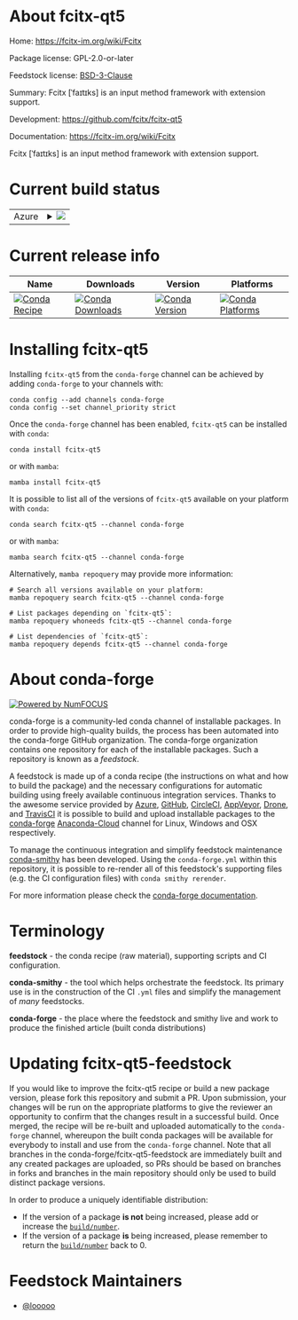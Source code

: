 About fcitx-qt5
===============

Home: https://fcitx-im.org/wiki/Fcitx

Package license: GPL-2.0-or-later

Feedstock license: [BSD-3-Clause](https://github.com/conda-forge/fcitx-qt5-feedstock/blob/main/LICENSE.txt)

Summary: Fcitx [ˈfaɪtɪks] is an input method framework with extension support.

Development: https://github.com/fcitx/fcitx-qt5

Documentation: https://fcitx-im.org/wiki/Fcitx

Fcitx [ˈfaɪtɪks] is an input method framework with extension support.


Current build status
====================


<table>
    
  <tr>
    <td>Azure</td>
    <td>
      <details>
        <summary>
          <a href="https://dev.azure.com/conda-forge/feedstock-builds/_build/latest?definitionId=12436&branchName=main">
            <img src="https://dev.azure.com/conda-forge/feedstock-builds/_apis/build/status/fcitx-qt5-feedstock?branchName=main">
          </a>
        </summary>
        <table>
          <thead><tr><th>Variant</th><th>Status</th></tr></thead>
          <tbody><tr>
              <td>linux_64</td>
              <td>
                <a href="https://dev.azure.com/conda-forge/feedstock-builds/_build/latest?definitionId=12436&branchName=main">
                  <img src="https://dev.azure.com/conda-forge/feedstock-builds/_apis/build/status/fcitx-qt5-feedstock?branchName=main&jobName=linux&configuration=linux_64_" alt="variant">
                </a>
              </td>
            </tr>
          </tbody>
        </table>
      </details>
    </td>
  </tr>
</table>

Current release info
====================

| Name | Downloads | Version | Platforms |
| --- | --- | --- | --- |
| [![Conda Recipe](https://img.shields.io/badge/recipe-fcitx--qt5-green.svg)](https://anaconda.org/conda-forge/fcitx-qt5) | [![Conda Downloads](https://img.shields.io/conda/dn/conda-forge/fcitx-qt5.svg)](https://anaconda.org/conda-forge/fcitx-qt5) | [![Conda Version](https://img.shields.io/conda/vn/conda-forge/fcitx-qt5.svg)](https://anaconda.org/conda-forge/fcitx-qt5) | [![Conda Platforms](https://img.shields.io/conda/pn/conda-forge/fcitx-qt5.svg)](https://anaconda.org/conda-forge/fcitx-qt5) |

Installing fcitx-qt5
====================

Installing `fcitx-qt5` from the `conda-forge` channel can be achieved by adding `conda-forge` to your channels with:

```
conda config --add channels conda-forge
conda config --set channel_priority strict
```

Once the `conda-forge` channel has been enabled, `fcitx-qt5` can be installed with `conda`:

```
conda install fcitx-qt5
```

or with `mamba`:

```
mamba install fcitx-qt5
```

It is possible to list all of the versions of `fcitx-qt5` available on your platform with `conda`:

```
conda search fcitx-qt5 --channel conda-forge
```

or with `mamba`:

```
mamba search fcitx-qt5 --channel conda-forge
```

Alternatively, `mamba repoquery` may provide more information:

```
# Search all versions available on your platform:
mamba repoquery search fcitx-qt5 --channel conda-forge

# List packages depending on `fcitx-qt5`:
mamba repoquery whoneeds fcitx-qt5 --channel conda-forge

# List dependencies of `fcitx-qt5`:
mamba repoquery depends fcitx-qt5 --channel conda-forge
```


About conda-forge
=================

[![Powered by
NumFOCUS](https://img.shields.io/badge/powered%20by-NumFOCUS-orange.svg?style=flat&colorA=E1523D&colorB=007D8A)](https://numfocus.org)

conda-forge is a community-led conda channel of installable packages.
In order to provide high-quality builds, the process has been automated into the
conda-forge GitHub organization. The conda-forge organization contains one repository
for each of the installable packages. Such a repository is known as a *feedstock*.

A feedstock is made up of a conda recipe (the instructions on what and how to build
the package) and the necessary configurations for automatic building using freely
available continuous integration services. Thanks to the awesome service provided by
[Azure](https://azure.microsoft.com/en-us/services/devops/), [GitHub](https://github.com/),
[CircleCI](https://circleci.com/), [AppVeyor](https://www.appveyor.com/),
[Drone](https://cloud.drone.io/welcome), and [TravisCI](https://travis-ci.com/)
it is possible to build and upload installable packages to the
[conda-forge](https://anaconda.org/conda-forge) [Anaconda-Cloud](https://anaconda.org/)
channel for Linux, Windows and OSX respectively.

To manage the continuous integration and simplify feedstock maintenance
[conda-smithy](https://github.com/conda-forge/conda-smithy) has been developed.
Using the ``conda-forge.yml`` within this repository, it is possible to re-render all of
this feedstock's supporting files (e.g. the CI configuration files) with ``conda smithy rerender``.

For more information please check the [conda-forge documentation](https://conda-forge.org/docs/).

Terminology
===========

**feedstock** - the conda recipe (raw material), supporting scripts and CI configuration.

**conda-smithy** - the tool which helps orchestrate the feedstock.
                   Its primary use is in the construction of the CI ``.yml`` files
                   and simplify the management of *many* feedstocks.

**conda-forge** - the place where the feedstock and smithy live and work to
                  produce the finished article (built conda distributions)


Updating fcitx-qt5-feedstock
============================

If you would like to improve the fcitx-qt5 recipe or build a new
package version, please fork this repository and submit a PR. Upon submission,
your changes will be run on the appropriate platforms to give the reviewer an
opportunity to confirm that the changes result in a successful build. Once
merged, the recipe will be re-built and uploaded automatically to the
`conda-forge` channel, whereupon the built conda packages will be available for
everybody to install and use from the `conda-forge` channel.
Note that all branches in the conda-forge/fcitx-qt5-feedstock are
immediately built and any created packages are uploaded, so PRs should be based
on branches in forks and branches in the main repository should only be used to
build distinct package versions.

In order to produce a uniquely identifiable distribution:
 * If the version of a package **is not** being increased, please add or increase
   the [``build/number``](https://docs.conda.io/projects/conda-build/en/latest/resources/define-metadata.html#build-number-and-string).
 * If the version of a package **is** being increased, please remember to return
   the [``build/number``](https://docs.conda.io/projects/conda-build/en/latest/resources/define-metadata.html#build-number-and-string)
   back to 0.

Feedstock Maintainers
=====================

* [@looooo](https://github.com/looooo/)

